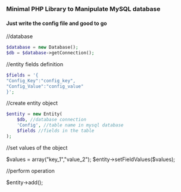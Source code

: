 ### Minimal PHP Library to Manipulate MySQL database

#### Just write the config file and good to go

//database
```PHP
$database = new Database();
$db = $database->getConnection();
```
//entity fields definition
```PHP
$fields = '{
"Config_Key":"config_key",
"Config_Value":"config_value"
}';
```
//create entity object
```PHP
$entity = new Entity(
    $db, //database connection
    'Config', //table name in mysql database
    $fields //fields in the table
);
```
//set values of the object

$values = array("key_1","value_2");
$entity->setFieldValues(\$values);

//perform operation

$entity->add();
